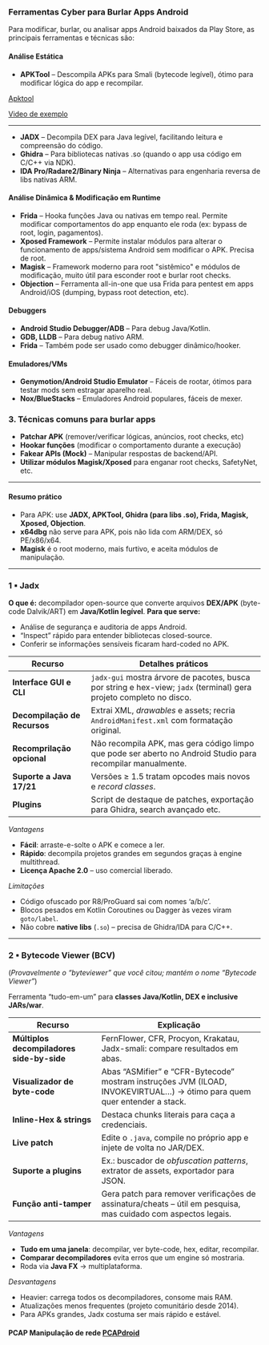 ### **Ferramentas Cyber para Burlar Apps Android**

Para modificar, burlar, ou analisar apps Android baixados da Play Store, as principais ferramentas e técnicas são:

#### **Análise Estática**

* **APKTool** – Descompila APKs para Smali (bytecode legível), ótimo para modificar lógica do app e recompilar.

[Apktool](https://github.com/iBotPeaches/Apktool)

[Video de exemplo](https://www.youtube.com/watch?v=ozWZYFFl_fw) 

---

* **JADX** – Decompila DEX para Java legível, facilitando leitura e compreensão do código.
* **Ghidra** – Para bibliotecas nativas .so (quando o app usa código em C/C++ via NDK).
* **IDA Pro/Radare2/Binary Ninja** – Alternativas para engenharia reversa de libs nativas ARM.

#### **Análise Dinâmica & Modificação em Runtime**

* **Frida** – Hooka funções Java ou nativas em tempo real. Permite modificar comportamentos do app enquanto ele roda (ex: bypass de root, login, pagamentos).
* **Xposed Framework** – Permite instalar módulos para alterar o funcionamento de apps/sistema Android sem modificar o APK. Precisa de root.
* **Magisk** – Framework moderno para root "sistêmico" e módulos de modificação, muito útil para esconder root e burlar root checks.
* **Objection** – Ferramenta all-in-one que usa Frida para pentest em apps Android/iOS (dumping, bypass root detection, etc).

#### **Debuggers**

* **Android Studio Debugger/ADB** – Para debug Java/Kotlin.
* **GDB, LLDB** – Para debug nativo ARM.
* **Frida** – Também pode ser usado como debugger dinâmico/hooker.

#### **Emuladores/VMs**

* **Genymotion/Android Studio Emulator** – Fáceis de rootar, ótimos para testar mods sem estragar aparelho real.
* **Nox/BlueStacks** – Emuladores Android populares, fáceis de mexer.

### 3. **Técnicas comuns para burlar apps**

* **Patchar APK** (remover/verificar lógicas, anúncios, root checks, etc)
* **Hookar funções** (modificar o comportamento durante a execução)
* **Fakear APIs (Mock)** – Manipular respostas de backend/API.
* **Utilizar módulos Magisk/Xposed** para enganar root checks, SafetyNet, etc.

---

#### **Resumo prático**

* Para APK: use **JADX, APKTool, Ghidra (para libs .so), Frida, Magisk, Xposed, Objection**.
* **x64dbg** não serve para APK, pois não lida com ARM/DEX, só PE/x86/x64.
* **Magisk** é o root moderno, mais furtivo, e aceita módulos de manipulação.
-----



### 1 ▪ Jadx

**O que é:** decompilador open-source que converte arquivos **DEX/APK** (byte-code Dalvik/ART) em **Java/Kotlin legível**.
**Para que serve:**

* Análise de segurança e auditoria de apps Android.
* “Inspect” rápido para entender bibliotecas closed-source.
* Conferir se informações sensíveis ficaram hard-coded no APK.

| Recurso                      | Detalhes práticos                                                                                                   |
| ---------------------------- | ------------------------------------------------------------------------------------------------------------------- |
| **Interface GUI e CLI**      | `jadx-gui` mostra árvore de pacotes, busca por string e hex-view; `jadx` (terminal) gera projeto completo no disco. |
| **Decompilação de Recursos** | Extrai XML, *drawables* e assets; recria `AndroidManifest.xml` com formatação original.                             |
| **Recomprilação opcional**   | Não recompila APK, mas gera código limpo que pode ser aberto no Android Studio para recompilar manualmente.         |
| **Suporte a Java 17/21**     | Versões ≥ 1.5 tratam opcodes mais novos e *record classes*.                                                         |
| **Plugins**                  | Script de destaque de patches, exportação para Ghidra, search avançado etc.                                         |

*Vantagens*

* **Fácil**: arraste-e-solte o APK e comece a ler.
* **Rápido**: decompila projetos grandes em segundos graças à engine multithread.
* **Licença Apache 2.0** – uso comercial liberado.

*Limitações*

* Código ofuscado por R8/ProGuard sai com nomes ‘a/b/c’.
* Blocos pesados em Kotlin Coroutines ou Dagger às vezes viram `goto/label`.
* Não cobre **native libs** (`.so`) – precisa de Ghidra/IDA para C/C++.

---

### 2 ▪ Bytecode Viewer (BCV)

(*Provavelmente o “byteviewer” que você citou; mantém o nome “Bytecode Viewer”*)

Ferramenta “tudo-em-um” para **classes Java/Kotlin, DEX e inclusive JARs/war**.

| Recurso                                   | Explicação                                                                                                               |
| ----------------------------------------- | ------------------------------------------------------------------------------------------------------------------------ |
| **Múltiplos decompiladores side-by-side** | FernFlower, CFR, Procyon, Krakatau, Jadx-smali: compare resultados em abas.                                              |
| **Visualizador de byte-code**             | Abas “ASMifier” e “CFR-Bytecode” mostram instruções JVM (ILOAD, INVOKEVIRTUAL…) → ótimo para quem quer entender a stack. |
| **Inline-Hex & strings**                  | Destaca chunks literais para caça a credenciais.                                                                         |
| **Live patch**                            | Edite o `.java`, compile no próprio app e injete de volta no JAR/DEX.                                                    |
| **Suporte a plugins**                     | Ex.: buscador de *obfuscation patterns*, extrator de assets, exportador para JSON.                                       |
| **Função anti-tamper**                    | Gera patch para remover verificações de assinatura/cheats – útil em pesquisa, mas cuidado com aspectos legais.           |

*Vantagens*

* **Tudo em uma janela**: decompilar, ver byte-code, hex, editar, recompilar.
* **Comparar decompiladores** evita erros que um engine só mostraria.
* Roda via **Java FX** → multiplataforma.

*Desvantagens*

* Heavier: carrega todos os decompiladores, consome mais RAM.
* Atualizações menos frequentes (projeto comunitário desde 2014).
* Para APKs grandes, Jadx costuma ser mais rápido e estável.




#### **PCAP** Manipulação de rede [PCAPdroid](https://github.com/emanuele-f/PCAPdroid)